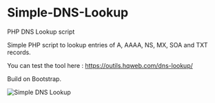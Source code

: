 # Simple-DNS-Lookup
PHP DNS Lookup script

Simple PHP script to lookup entries of A, AAAA, NS, MX, SOA and TXT records.

You can test the tool here : https://outils.hqweb.com/dns-lookup/

Build on Bootstrap.

![Simple DNS Lookup](https://outils.hqweb.com/dns-lookup/assets/preview.png)
